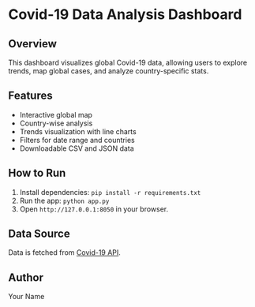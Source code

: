 # Covid-19 Data Analysis Dashboard

## Overview
This dashboard visualizes global Covid-19 data, allowing users to explore trends, map global cases, and analyze country-specific stats.

## Features
- Interactive global map
- Country-wise analysis
- Trends visualization with line charts
- Filters for date range and countries
- Downloadable CSV and JSON data

## How to Run
1. Install dependencies: `pip install -r requirements.txt`
2. Run the app: `python app.py`
3. Open `http://127.0.0.1:8050` in your browser.

## Data Source
Data is fetched from [Covid-19 API](https://covid19api.com).

## Author
Your Name

